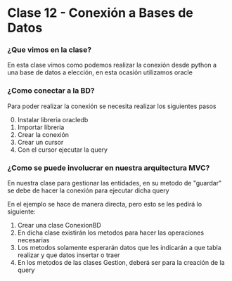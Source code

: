 # Clase 12 - Conexión a Bases de Datos


### ¿Que vimos en la clase?
En esta clase vimos como podemos realizar la conexión desde python a una base de datos a elección, en esta ocasión utilizamos oracle


### ¿Como conectar a la BD?
Para poder realizar la conexión se necesita realizar los siguientes pasos

0. Instalar libreria oracledb
1. Importar libreria 
2. Crear la conexión 
3. Crear un cursor 
4. Con el cursor ejecutar la query 

### ¿Como se puede involucrar en nuestra arquitectura MVC?

En nuestra clase para gestionar las entidades, en su metodo de "guardar" se debe de hacer la conexión para ejecutar dicha query

En el ejemplo se hace de manera directa, pero esto se les pedirá lo siguiente:
1. Crear una clase ConexionBD
2. En dicha clase existirán los metodos para hacer las operaciones necesarias
3. Los metodos solamente esperarán datos que les indicarán a que tabla realizar y que datos insertar o traer
4. En los metodos de las clases Gestion, deberá ser para la creación de la query